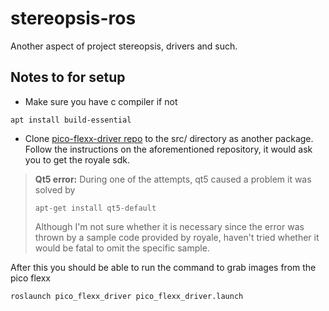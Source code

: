 # stereopsis-ros

Another aspect of project stereopsis, drivers and such.

## Notes to for setup
- Make sure you have c compiler if not
~~~
apt install build-essential
~~~
- Clone [pico-flexx-driver repo](https://github.com/code-iai/pico_flexx_driver)  to the src/ directory as another package. Follow the instructions on the aforementioned repository, it would ask you to get the royale sdk.

> **Qt5 error:** During one of the attempts, qt5 caused a problem it was solved by
>~~~
>apt-get install qt5-default
>~~~
>Although I'm not sure whether it is necessary since the error was thrown by a sample code provided by royale, haven't tried whether it would be fatal to omit the specific sample.

After this you should be able to run the command to grab images from the pico flexx
~~~
roslaunch pico_flexx_driver pico_flexx_driver.launch
~~~
